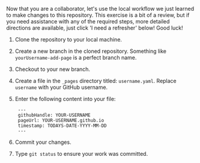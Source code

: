 Now that you are a collaborator, let's use the local workflow we just learned to make changes to this repository. This exercise is a bit of a review, but if you need assistance with any of the required steps, more detailed directions are available, just click 'I need a refresher' below! Good luck!

1. Clone the repository to your local machine.
1. Create a new branch in the cloned repository. Something like `yourUsername-add-page` is a perfect branch name.
1. Checkout to your new branch.
1. Create a file in the `_pages` directory titled: `username.yaml`. Replace `username` with your GitHub username.
1. Enter the following content into your file:

        ---
        githubHandle: YOUR-USERNAME
        pageUrl: YOUR-USERNAME.github.io
        timestamp: TODAYS-DATE-YYYY-MM-DD
        ---


1. Commit your changes.
1. Type `git status` to ensure your work was committed.
